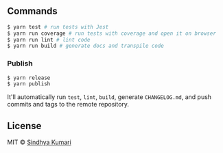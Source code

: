 ## Commands

```sh
$ yarn test # run tests with Jest
$ yarn run coverage # run tests with coverage and open it on browser
$ yarn run lint # lint code
$ yarn run build # generate docs and transpile code
```

### Publish

```sh
$ yarn release
$ yarn publish
```

It'll automatically run `test`, `lint`, `build`, generate `CHANGELOG.md`, and push commits and tags to the remote repository.

## License

MIT © [Sindhya Kumari](https://github.com/SindhyaKumari)
